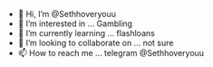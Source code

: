 - 👋 Hi, I’m @Sethhoveryouu
- 👀 I’m interested in ... Gambling 
- 🌱 I’m currently learning ... flashloans 
- 💞️ I’m looking to collaborate on ... not sure
- 📫 How to reach me ... telegram @Sethhoveryouu

<!---
Sethhoveryouu/Sethhoveryouu is a ✨ special ✨ repository because its `README.md` (this file) appears on your GitHub profile.
You can click the Preview link to take a look at your changes.
--->
